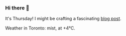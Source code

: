 ### Hi there :wave:

It's Thursday! I might be crafting a fascinating [blog post](https://benjaminwuethrich.dev).

Weather in Toronto: mist, at +4°C.
